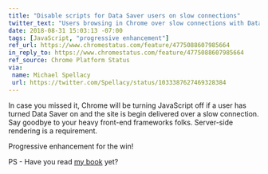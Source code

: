 ```yaml
---
title: "Disable scripts for Data Saver users on slow connections"
twitter_text: "Users browsing in Chrome over slow connections with Data Saver turned on will no longer get your JavaScript. You’re down with progressive enhancement, right? If not, get on it!"
date: 2018-08-31 15:03:13 -07:00
tags: [JavaScript, "progressive enhancement"]
ref_url: https://www.chromestatus.com/feature/4775088607985664
in_reply_to: https://www.chromestatus.com/feature/4775088607985664
ref_source: Chrome Platform Status
via:
 name: Michael Spellacy
 url: https://twitter.com/Spellacy/status/1033387627469328384
---
```


In case you missed it, Chrome will be turning JavaScript off if a user has turned Data Saver on and the site is begin delivered over a slow connection. Say goodbye to your heavy front-end frameworks folks. Server-side rendering is a requirement.

Progressive enhancement for the win!

PS - Have you read [my book](https://adaptivewebdesign.info/) yet?